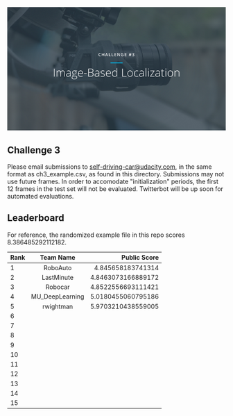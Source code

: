 <img src="../../images/challenge3.png" alt="Self-Driving Car" width="800px">

## Challenge 3
Please email submissions to self-driving-car@udacity.com, in the same format as ch3_example.csv, as found in this directory. Submissions may not use future frames. In order to accomodate "initialization" periods, the first 12 frames in the test set will not be evaluated. Twitterbot will be up soon for automated evaluations.

## Leaderboard

For reference, the randomized example file in this repo scores 8.386485292112182.

| Rank | Team Name        |     Public Score     |
| ---- | :---------------:| --------------------:|
| 1    | RoboAuto | 4.845658183741314 |
| 2    | LastMinute | 4.8463073166889172 |
| 3    | Robocar | 4.8522556693111421 |
| 4    | MU_DeepLearning | 5.0180455060795186 |
| 5    | rwightman | 5.9703210438559005 |
| 6    |||
| 7    |||
| 8    |||
| 9    |||
| 10   |||
| 11   |||
| 12   |||
| 13   |||
| 14   |||
| 15   |||

